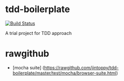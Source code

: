 tdd-boilerplate
===============
[![Build Status](https://travis-ci.org/jintoppy/tdd-boilerplate.png?branch=master)](https://travis-ci.org/jintoppy/tdd-boilerplate)

A trial project for TDD approach

# rawgithub

+ [mocha suite] (https://rawgithub.com/jintoppy/tdd-boilerplate/master/test/mocha/browser-suite.html)
